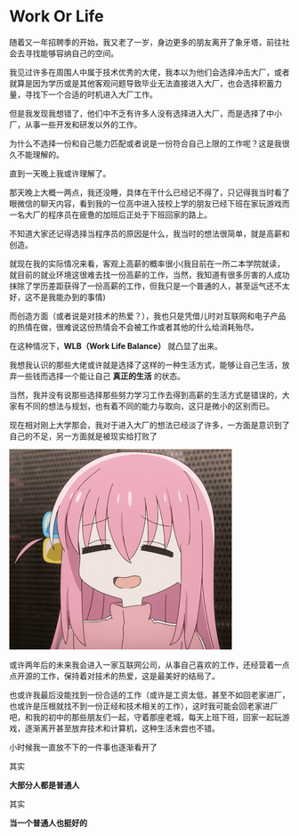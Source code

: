 # Work Or Life

随着又一年招聘季的开始，我又老了一岁，身边更多的朋友离开了象牙塔，前往社会去寻找能够容纳自己的空间。

我见过许多在周围人中属于技术优秀的大佬，我本以为他们会选择冲击大厂，或者就算是因为学历或是其他客观问题导致毕业无法直接进入大厂，也会选择积蓄力量，寻找下一个合适的时机进入大厂工作。

但是我发现我想错了，他们中不乏有许多人没有选择进入大厂，而是选择了中小厂，从事一些开发和研发以外的工作。

为什么不选择一份和自己能力匹配或者说是一份符合自己上限的工作呢？这是我很久不能理解的。

直到一天晚上我或许理解了。

那天晚上大概一两点，我还没睡，具体在干什么已经记不得了，只记得我当时看了眼微信的聊天内容，看到我的一位高中进入技校上学的朋友已经下班在家玩游戏而一名大厂的程序员在疲惫的加班后正处于下班回家的路上。

不知道大家还记得选择当程序员的原因是什么，我当时的想法很简单，就是高薪和创造。

就现在我的实际情况来看，客观上高薪的概率很小(我目前在一所二本学院就读，就目前的就业环境这很难去找一份高薪的工作，当然，我知道有很多厉害的人成功抹除了学历差距获得了一份高薪的工作，但我只是一个普通的人，甚至运气还不太好，这不是我能办到的事情)

而创造方面（或者说是对技术的热爱？），我也只是凭借儿时对互联网和电子产品的热情在做，很难说这份热情会不会被工作或者其他的什么给消耗殆尽。

在这种情况下，**WLB（Work Life Balance）** 就凸显了出来。

我想我认识的那些大佬或许就是选择了这样的一种生活方式，能够让自己生活，放弃一些钱而选择一个能让自己 **真正的生活** 的状态。

当然，我并没有说那些选择那些努力学习工作去得到高薪的生活方式是错误的，大家有不同的想法与规划，也有着不同的能力与取向，这只是微小的区别而已。

现在相对刚上大学那会，我对于进入大厂的想法已经淡了许多，一方面是意识到了自己的不足，另一方面就是被现实给打败了

![1E3AB70798684E1D9AA306649A0E332D.gif](https://raw.githubusercontent.com/CoteNite/Blog_img/master/blogImg/1E3AB70798684E1D9AA306649A0E332D.gif)

或许两年后的未来我会进入一家互联网公司，从事自己喜欢的工作，还经营着一点点开源的工作，保持着对技术的热爱，这是最美好的结局了。

也或许我最后没能找到一份合适的工作（或许是工资太低，甚至不如回老家进厂，也或许是压根就找不到一份正经和技术相关的工作），这时我可能会回老家进厂吧，和我的初中的那些朋友们一起，守着那座老城，每天上班下班，回家一起玩游戏，逐渐离开甚至放弃技术和计算机，这种生活未尝也不错。

小时候我一直放不下的一件事也逐渐看开了

其实

**大部分人都是普通人**

其实

**当一个普通人也挺好的**

